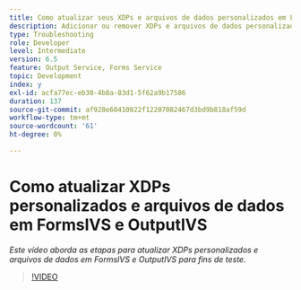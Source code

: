 ```yaml
---
title: Como atualizar seus XDPs e arquivos de dados personalizados em FormsIVS e OutputIVS para fins de teste
description: Adicionar ou remover XDPs e arquivos de dados personalizados em FormsIVS e OutputIVS
type: Troubleshooting
role: Developer
level: Intermediate
version: 6.5
feature: Output Service, Forms Service
topic: Development
index: y
exl-id: acfa77ec-eb30-4b8a-83d1-5f62a9b17586
duration: 137
source-git-commit: af928e60410022f12207082467d3bd9b818af59d
workflow-type: tm+mt
source-wordcount: '61'
ht-degree: 0%

---
```


# Como atualizar XDPs personalizados e arquivos de dados em FormsIVS e OutputIVS

*Este vídeo aborda as etapas para atualizar XDPs personalizados e arquivos de dados em FormsIVS e OutputIVS para fins de teste.*

>[!VIDEO](https://video.tv.adobe.com/v/335513?quality=12&learn=on)
